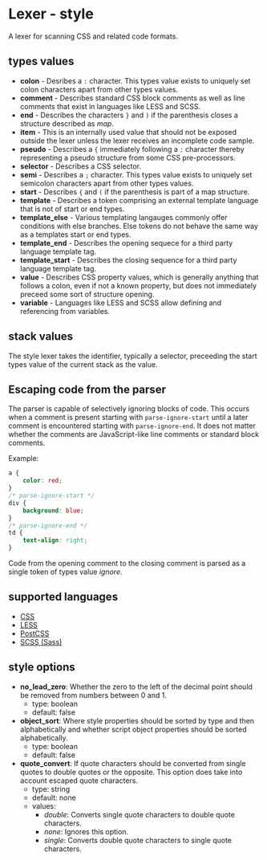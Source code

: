 # Lexer - style
A lexer for scanning CSS and related code formats.

## types values
* **colon** - Desribes a `:` character. This types value exists to uniquely set colon characters apart from other types values.
* **comment** - Describes standard CSS block comments as well as line comments that exist in languages like LESS and SCSS.
* **end** - Describes the characters `}` and `)` if the parenthesis closes a structure described as *map*.
* **item** - This is an internally used value that should not be exposed outside the lexer unless the lexer receives an incomplete code sample.
* **pseudo** - Describes a `{` immediately following a `:` character thereby representing a pseudo structure from some CSS pre-processors.
* **selector** - Describes a CSS selector.
* **semi** - Describes a `;` character. This types value exists to uniquely set semicolon characters apart from other types values.
* **start** -  Describes `{` and `(` if the parenthesis is part of a map structure.
* **template** - Describes a token comprising an external template language that is not of start or end types.
* **template_else** - Various templating langauges commonly offer conditions with else branches.  Else tokens do not behave the same way as a templates start or end types.
* **template_end** - Describes the opening sequece for a third party language template tag.
* **template_start** - Describes the closing sequence for a third party language template tag.
* **value** - Describes CSS property values, which is generally anything that follows a colon, even if not a known property, but does not immediately preceed some sort of structure opening.
* **variable** - Languages like LESS and SCSS allow defining and referencing from variables.

## stack values
The style lexer takes the identifier, typically a selector, preceeding the start types value of the current stack as the value.

## Escaping code from the parser
The parser is capable of selectively ignoring blocks of code.  This occurs when a comment is present starting with `parse-ignore-start` until a later comment is encountered starting with `parse-ignore-end`.  It does not matter whether the comments are JavaScript-like line comments or standard block comments.

Example:

```css
a {
    color: red;
}
/* parse-ignore-start */
div {
    background: blue;
}
/* parse-ignore-end */
td {
    text-align: right;
}
```

Code from the opening comment to the closing comment is parsed as a single token of types value *ignore*.

## supported languages
* [CSS](https://www.w3.org/Style/CSS/#news)
* [LESS](http://lesscss.org/)
* [PostCSS](https://postcss.org/)
* [SCSS (Sass)](https://sass-lang.com/)

## style options
* **no_lead_zero**: Whether the zero to the left of the decimal point should be removed from numbers between 0 and 1.
   - type: boolean
   - default: false
* **object_sort**: Where style properties should be sorted by type and then alphabetically and whether script object properties should be sorted alphabetically.
   - type: boolean
   - default: false
* **quote_convert**: If quote characters should be converted from single quotes to double quotes or the opposite. This option does take into account escaped quote characters.
   - type: string
   - default: none
   - values:
      * *double*: Converts single quote characters to double quote characters.
      * *none*: Ignores this option.
      * *single*: Converts double quote characters to single quote characters.